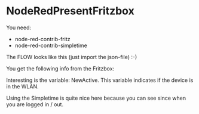# NodeRedPresentFritzbox

You need:
- node-red-contrib-fritz
- node-red-contrib-simpletime

The FLOW looks like this (just import the json-file) :-)

You get the following info from the Fritzbox:

Interesting is the variable: NewActive.
This variable indicates if the device is in the WLAN.

Using the Simpletime is quite nice here because you can see since when you are logged in / out. 
